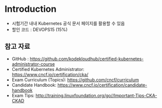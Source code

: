 # Introduction

- 시험기간 내내 Kubernetes 공식 문서 페이지를 활용할 수 있음
- 할인 코드 : DEVOPS15 (15%)

## 참고 자료

- GitHub : https://github.com/kodekloudhub/certified-kubernetes-administrator-course
- Certified Kubernetes Administrator: https://www.cncf.io/certification/cka/
- Exam Curriculum (Topics): https://github.com/cncf/curriculum
- Candidate Handbook: https://www.cncf.io/certification/candidate-handbook
- Exam Tips: http://training.linuxfoundation.org/go//Important-Tips-CKA-CKAD